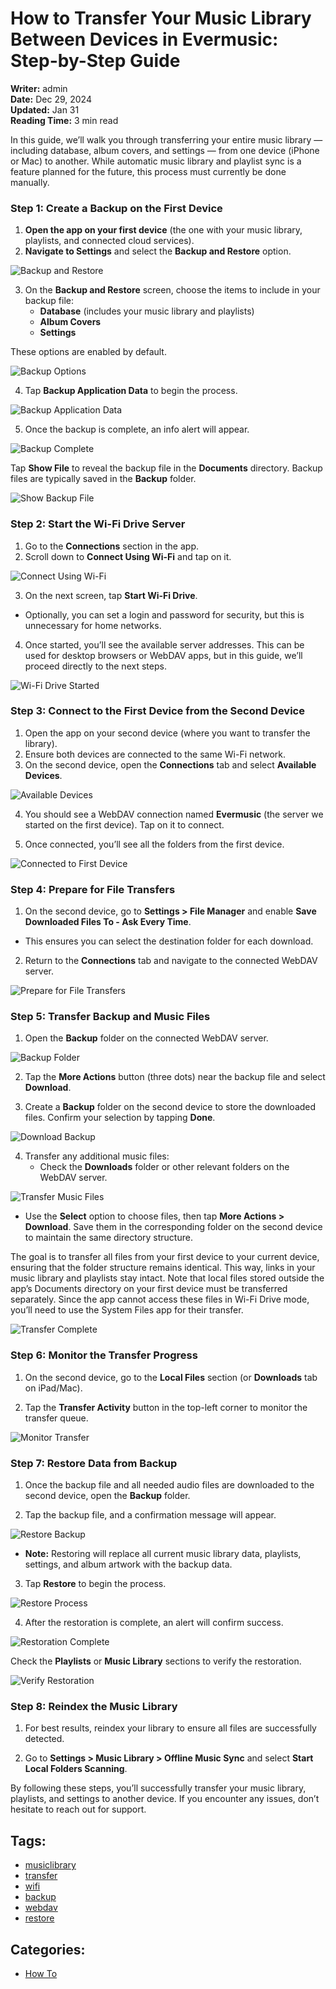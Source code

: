 # How to Transfer Your Music Library Between Devices in Evermusic: Step-by-Step Guide

**Writer:** admin  
**Date:** Dec 29, 2024  
**Updated:** Jan 31  
**Reading Time:** 3 min read

In this guide, we’ll walk you through transferring your entire music library — including database, album covers, and settings — from one device (iPhone or Mac) to another. While automatic music library and playlist sync is a feature planned for the future, this process must currently be done manually.

### Step 1: Create a Backup on the First Device

1. **Open the app on your first device** (the one with your music library, playlists, and connected cloud services).
2. **Navigate to Settings** and select the **Backup and Restore** option.

![Backup and Restore](21260c_44dbabc06ba844c0b665f17ac01fec84~mv2.png)

3. On the **Backup and Restore** screen, choose the items to include in your backup file:
   - **Database** (includes your music library and playlists)
   - **Album Covers**
   - **Settings**

These options are enabled by default.

![Backup Options](21260c_160d11e81b104384a5fef09ae196c260~mv2.png)

4. Tap **Backup Application Data** to begin the process.

![Backup Application Data](21260c_5bab30ce6d7b4fcf8b67ad6bd18b5f21~mv2.png)

5. Once the backup is complete, an info alert will appear.

![Backup Complete](21260c_cc751d3e710941479102d286d0504a80~mv2.png)

Tap **Show File** to reveal the backup file in the **Documents** directory. Backup files are typically saved in the **Backup** folder.

![Show Backup File](21260c_d857f23f0ad94ae8851f93baed15aeb1~mv2.png)

### Step 2: Start the Wi-Fi Drive Server

1. Go to the **Connections** section in the app.
2. Scroll down to **Connect Using Wi-Fi** and tap on it.

![Connect Using Wi-Fi](21260c_7241696cb6a54f8d95d15cb9592bbeed~mv2.png)

3. On the next screen, tap **Start Wi-Fi Drive**.

- Optionally, you can set a login and password for security, but this is unnecessary for home networks.

4. Once started, you’ll see the available server addresses. This can be used for desktop browsers or WebDAV apps, but in this guide, we’ll proceed directly to the next steps.

![Wi-Fi Drive Started](21260c_11ed60c4073640cc9aafda20cec8431c~mv2.png)

### Step 3: Connect to the First Device from the Second Device

1. Open the app on your second device (where you want to transfer the library).
2. Ensure both devices are connected to the same Wi-Fi network.
3. On the second device, open the **Connections** tab and select **Available Devices**.

![Available Devices](21260c_4d9abdd7dd80409caabfeca89535754d~mv2.png)

4. You should see a WebDAV connection named **Evermusic** (the server we started on the first device). Tap on it to connect.

5. Once connected, you’ll see all the folders from the first device.

![Connected to First Device](21260c_3075c7ee8dfb41f6a2496f8be0673d37~mv2.png)

### Step 4: Prepare for File Transfers

1. On the second device, go to **Settings > File Manager** and enable **Save Downloaded Files To - Ask Every Time**.

- This ensures you can select the destination folder for each download.

2. Return to the **Connections** tab and navigate to the connected WebDAV server.

![Prepare for File Transfers](21260c_fb325a9cc68d419389ee76cd19b821d5~mv2.png)

### Step 5: Transfer Backup and Music Files

1. Open the **Backup** folder on the connected WebDAV server.

![Backup Folder](21260c_91254ba6f64649adbc8a759899a8618a~mv2.png)

2. Tap the **More Actions** button (three dots) near the backup file and select **Download**.

3. Create a **Backup** folder on the second device to store the downloaded files. Confirm your selection by tapping **Done**.

![Download Backup](21260c_ffd617db2ab64bbcb580b70aa94fe3df~mv2.png)

4. Transfer any additional music files:
   - Check the **Downloads** folder or other relevant folders on the WebDAV server.

![Transfer Music Files](21260c_6536aba207bc4ff98af139f7dc8a2f45~mv2.png)

- Use the **Select** option to choose files, then tap **More Actions > Download**. Save them in the corresponding folder on the second device to maintain the same directory structure.

The goal is to transfer all files from your first device to your current device, ensuring that the folder structure remains identical. This way, links in your music library and playlists stay intact. Note that local files stored outside the app’s Documents directory on your first device must be transferred separately. Since the app cannot access these files in Wi-Fi Drive mode, you’ll need to use the System Files app for their transfer.

![Transfer Complete](21260c_352edb4aeb584d53b8646d7bf779de02~mv2.png)

### Step 6: Monitor the Transfer Progress

1. On the second device, go to the **Local Files** section (or **Downloads** tab on iPad/Mac).

2. Tap the **Transfer Activity** button in the top-left corner to monitor the transfer queue.

![Monitor Transfer](21260c_82c35eccb18245fe8e1135ab86532a52~mv2.png)

### Step 7: Restore Data from Backup

1. Once the backup file and all needed audio files are downloaded to the second device, open the **Backup** folder.

2. Tap the backup file, and a confirmation message will appear.

![Restore Backup](21260c_480c20fc3d664307b135881d04444fb5~mv2.png)

- **Note:** Restoring will replace all current music library data, playlists, settings, and album artwork with the backup data.

3. Tap **Restore** to begin the process.

![Restore Process](21260c_469647cffde34ae7a448f7928d1436a9~mv2.png)

4. After the restoration is complete, an alert will confirm success.

![Restoration Complete](21260c_c6ca2dc848b64a26a30b511e9e4b79cd~mv2.png)

Check the **Playlists** or **Music Library** sections to verify the restoration.

![Verify Restoration](21260c_ff3f96fe50f845b392ef24f2de03a794~mv2.png)

### Step 8: Reindex the Music Library

1. For best results, reindex your library to ensure all files are successfully detected.

2. Go to **Settings > Music Library > Offline Music Sync** and select **Start Local Folders Scanning**.

By following these steps, you’ll successfully transfer your music library, playlists, and settings to another device. If you encounter any issues, don’t hesitate to reach out for support.

## Tags:
- [musiclibrary](https://www.everappz.com/blog/tags/musiclibrary)
- [transfer](https://www.everappz.com/blog/tags/transfer)
- [wifi](https://www.everappz.com/blog/tags/wifi)
- [backup](https://www.everappz.com/blog/tags/backup)
- [webdav](https://www.everappz.com/blog/tags/webdav)
- [restore](https://www.everappz.com/blog/tags/restore)

## Categories:
- [How To](https://www.everappz.com/blog/categories/how-to)